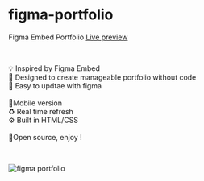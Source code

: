 # figma-portfolio

Figma Embed Portfolio
<a target="_blank" href="http://alexisriols.com/Portfolio/Figma/" title="Figma Embed Portfolio">Live preview</a>

<br/>

💡 Inspired by Figma Embed<br/>
🎨 Designed to create manageable portfolio without code<br/>
🦄 Easy to updtae with figma<br/>
<br/>
📱Mobile version<br/>
♻️ Real time refresh<br/>
⚙️ Built in HTML/CSS<br/>
<br/>
🎁Open source, enjoy !

<br/>

![figma portfolio](http://www.alexisriols.com/Portfolio/2019/thumbnail.png "figma portfolio")


